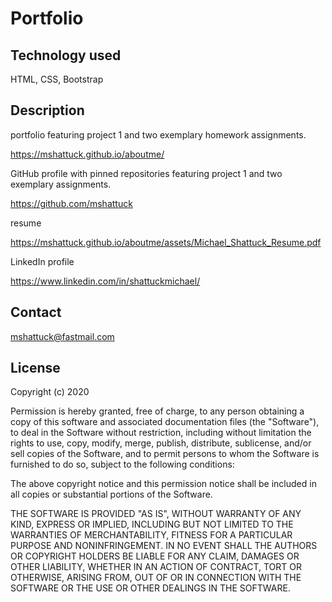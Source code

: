 # Portfolio



## Technology used

HTML, CSS, Bootstrap

## Description


portfolio featuring project 1 and two exemplary homework assignments.

https://mshattuck.github.io/aboutme/


GitHub profile with pinned repositories featuring project 1 and two exemplary assignments.

https://github.com/mshattuck


resume

https://mshattuck.github.io/aboutme/assets/Michael_Shattuck_Resume.pdf


LinkedIn profile

https://www.linkedin.com/in/shattuckmichael/


## Contact

mshattuck@fastmail.com

## License

Copyright (c) 2020

Permission is hereby granted, free of charge, to any person obtaining a copy
of this software and associated documentation files (the "Software"), to deal
in the Software without restriction, including without limitation the rights
to use, copy, modify, merge, publish, distribute, sublicense, and/or sell
copies of the Software, and to permit persons to whom the Software is
furnished to do so, subject to the following conditions:

The above copyright notice and this permission notice shall be included in all
copies or substantial portions of the Software.

THE SOFTWARE IS PROVIDED "AS IS", WITHOUT WARRANTY OF ANY KIND, EXPRESS OR
IMPLIED, INCLUDING BUT NOT LIMITED TO THE WARRANTIES OF MERCHANTABILITY,
FITNESS FOR A PARTICULAR PURPOSE AND NONINFRINGEMENT. IN NO EVENT SHALL THE
AUTHORS OR COPYRIGHT HOLDERS BE LIABLE FOR ANY CLAIM, DAMAGES OR OTHER
LIABILITY, WHETHER IN AN ACTION OF CONTRACT, TORT OR OTHERWISE, ARISING FROM,
OUT OF OR IN CONNECTION WITH THE SOFTWARE OR THE USE OR OTHER DEALINGS IN THE
SOFTWARE.
